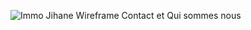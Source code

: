 ![Immo Jihane Wireframe Contact et Qui sommes nous](/poe-css-ex1/Maquettes/Wireframe%20Immo%20Jihane.png)